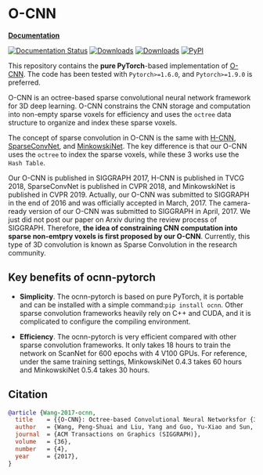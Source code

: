 # O-CNN

**[Documentation](https://ocnn-pytorch.readthedocs.io)**

[![Documentation Status](https://readthedocs.org/projects/ocnn-pytorch/badge/?version=latest)](https://ocnn-pytorch.readthedocs.io/en/latest/?badge=latest)
[![Downloads](https://static.pepy.tech/badge/ocnn)](https://pepy.tech/project/ocnn)
[![Downloads](https://static.pepy.tech/badge/ocnn/month)](https://pepy.tech/project/ocnn)
[![PyPI](https://img.shields.io/pypi/v/ocnn)](https://pypi.org/project/ocnn/)

This repository contains the **pure PyTorch**-based implementation of
[O-CNN](https://wang-ps.github.io/O-CNN.html). The code has been tested with
`Pytorch>=1.6.0`, and `Pytorch>=1.9.0` is preferred.

O-CNN is an octree-based sparse convolutional neural network framework for 3D
deep learning. O-CNN constrains the CNN storage and computation into non-empty
sparse voxels for efficiency and uses the `octree` data structure to organize
and index these sparse voxels.

The concept of sparse convolution in O-CNN is the same with
[H-CNN](https://ieeexplore.ieee.org/abstract/document/8580422),
[SparseConvNet](https://openaccess.thecvf.com/content_cvpr_2018/papers/Graham_3D_Semantic_Segmentation_CVPR_2018_paper.pdf),
and
[MinkowskiNet](https://openaccess.thecvf.com/content_CVPR_2019/papers/Choy_4D_Spatio-Temporal_ConvNets_Minkowski_Convolutional_Neural_Networks_CVPR_2019_paper.pdf).
The key difference is that our O-CNN uses the `octree` to index the sparse
voxels, while these 3 works use the `Hash Table`.

Our O-CNN is published in SIGGRAPH 2017, H-CNN is published in TVCG 2018,
SparseConvNet is published in CVPR 2018, and MinkowskiNet is published in
CVPR 2019. Actually, our O-CNN was submitted to SIGGRAPH in the end of 2016 and
was officially accepted in March, 2017. The camera-ready version of our O-CNN was
submitted to SIGGRAPH in April, 2017. We just did not post our paper on Arxiv
during the review process of SIGGRAPH. Therefore, **the idea of constraining CNN
computation into sparse non-emtpry voxels is first proposed by our O-CNN**.
Currently, this type of 3D convolution is known as Sparse Convolution in the
research community.

## Key benefits of ocnn-pytorch

- **Simplicity**. The ocnn-pytorch is based on pure PyTorch, it is portable and
  can be installed with a simple command:`pip install ocnn`. Other sparse
  convolution frameworks heavily rely on C++ and CUDA, and it is complicated to
  configure the compiling environment.

- **Efficiency**. The ocnn-pytorch is very efficient compared with other sparse
  convolution frameworks.  It only takes 18 hours to train the network on
  ScanNet for 600 epochs with 4 V100 GPUs. For reference, under the same
  training settings, MinkowskiNet 0.4.3 takes 60 hours and MinkowskiNet 0.5.4
  takes 30 hours.

## Citation

  ```bibtex
  @article {Wang-2017-ocnn,
    title    = {{O-CNN}: Octree-based Convolutional Neural Networksfor {3D} Shape Analysis},
    author   = {Wang, Peng-Shuai and Liu, Yang and Guo, Yu-Xiao and Sun, Chun-Yu and Tong, Xin},
    journal  = {ACM Transactions on Graphics (SIGGRAPH)},
    volume   = {36},
    number   = {4},
    year     = {2017},
  }
  ```
